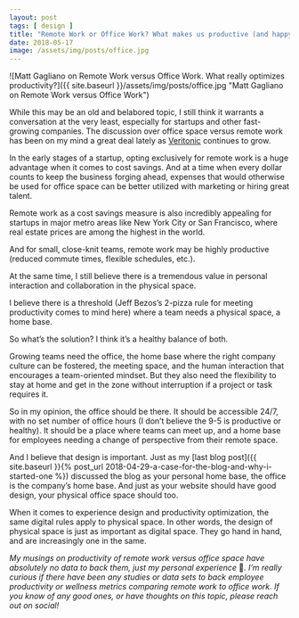 ```yaml
---
layout: post
tags: [ design ]
title: "Remote Work or Office Work? What makes us productive (and happy)?"
date: 2018-05-17
image: /assets/img/posts/office.jpg
---
```


![Matt Gagliano on Remote Work versus Office Work. What really optimizes productivity?]({{ site.baseurl }}/assets/img/posts/office.jpg "Matt Gagliano on Remote Work versus Office Work")

While this may be an old and belabored topic, I still think it warrants a conversation at the very least, especially for startups and other fast-growing companies. The discussion over office space versus remote work has been on my mind a great deal lately as [Veritonic](https://www.veritonic.com/) continues to grow.

In the early stages of a startup, opting exclusively for remote work is a huge advantage when it comes to cost savings. And at a time when every dollar counts to keep the business forging ahead, expenses that would otherwise be used for office space can be better utilized with marketing or hiring great talent.

Remote work as a cost savings measure is also incredibly appealing for startups in major metro areas like New York City or San Francisco, where real estate prices are among the highest in the world.

And for small, close-knit teams, remote work may be highly productive (reduced commute times, flexible schedules, etc.).

At the same time, I still believe there is a tremendous value in personal interaction and collaboration in the physical space.

I believe there is a threshold (Jeff Bezos’s 2-pizza rule for meeting productivity comes to mind here) where a team needs a physical space, a home base.

So what’s the solution? I think it’s a healthy balance of both.

Growing teams need the office, the home base where the right company culture can be fostered, the meeting space, and the human interaction that encourages a team-oriented mindset. But they also need the flexibility to stay at home and get in the zone without interruption if a project or task requires it.

So in my opinion, the office should be there. It should be accessible 24/7, with no set number of office hours (I don’t believe the 9-5 is productive or healthy). It should be a place where teams can meet up, and a home base for employees needing a change of perspective from their remote space.

And I believe that design is important. Just as my [last blog post]({{ site.baseurl }}{% post_url 2018-04-29-a-case-for-the-blog-and-why-i-started-one %}) discussed the blog as your personal home base, the office is the company’s home base. And just as your website should have good design, your physical office space should too.

When it comes to experience design and productivity optimization, the same digital rules apply to physical space. In other words, the design of physical space is just as important as digital space. They go hand in hand, and are increasingly one in the same.

_My musings on productivity of remote work versus office space have absolutely no data to back them, just my personal experience_ 🙂_. I’m really curious if there have been any studies or data sets to back employee productivity or wellness metrics comparing remote work to office work. If you know of any good ones, or have thoughts on this topic, please reach out on social!_
